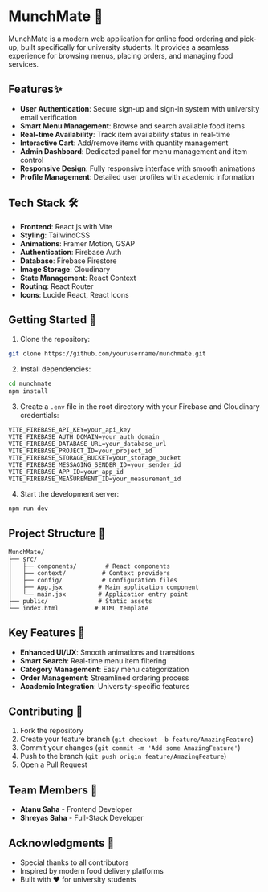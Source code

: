 # MunchMate 🍔

MunchMate is a modern web application for online food ordering and pick-up, built specifically for university students. It provides a seamless experience for browsing menus, placing orders, and managing food services.

## Features✨

- **User Authentication**: Secure sign-up and sign-in system with university email verification
- **Smart Menu Management**: Browse and search available food items
- **Real-time Availability**: Track item availability status in real-time
- **Interactive Cart**: Add/remove items with quantity management
- **Admin Dashboard**: Dedicated panel for menu management and item control
- **Responsive Design**: Fully responsive interface with smooth animations
- **Profile Management**: Detailed user profiles with academic information

## Tech Stack 🛠

- **Frontend**: React.js with Vite
- **Styling**: TailwindCSS
- **Animations**: Framer Motion, GSAP
- **Authentication**: Firebase Auth
- **Database**: Firebase Firestore
- **Image Storage**: Cloudinary
- **State Management**: React Context
- **Routing**: React Router
- **Icons**: Lucide React, React Icons

## Getting Started 🚀

1. Clone the repository:

```bash
git clone https://github.com/yourusername/munchmate.git
```

2. Install dependencies:

```bash
cd munchmate
npm install
```

3. Create a `.env` file in the root directory with your Firebase and Cloudinary credentials:

```env
VITE_FIREBASE_API_KEY=your_api_key
VITE_FIREBASE_AUTH_DOMAIN=your_auth_domain
VITE_FIREBASE_DATABASE_URL=your_database_url
VITE_FIREBASE_PROJECT_ID=your_project_id
VITE_FIREBASE_STORAGE_BUCKET=your_storage_bucket
VITE_FIREBASE_MESSAGING_SENDER_ID=your_sender_id
VITE_FIREBASE_APP_ID=your_app_id
VITE_FIREBASE_MEASUREMENT_ID=your_measurement_id
```

4. Start the development server:

```bash
npm run dev
```

## Project Structure 📁

```
MunchMate/
├── src/
│   ├── components/        # React components
│   ├── context/          # Context providers
│   ├── config/           # Configuration files
│   ├── App.jsx          # Main application component
│   └── main.jsx         # Application entry point
├── public/              # Static assets
└── index.html          # HTML template
```

## Key Features 🔑

- **Enhanced UI/UX**: Smooth animations and transitions
- **Smart Search**: Real-time menu item filtering
- **Category Management**: Easy menu categorization
- **Order Management**: Streamlined ordering process
- **Academic Integration**: University-specific features

## Contributing 🤝

1. Fork the repository
2. Create your feature branch (`git checkout -b feature/AmazingFeature`)
3. Commit your changes (`git commit -m 'Add some AmazingFeature'`)
4. Push to the branch (`git push origin feature/AmazingFeature`)
5. Open a Pull Request

## Team Members 👥

- **Atanu Saha** - Frontend Developer
- **Shreyas Saha** - Full-Stack Developer

## Acknowledgments 🙏

- Special thanks to all contributors
- Inspired by modern food delivery platforms
- Built with ❤️ for university students

